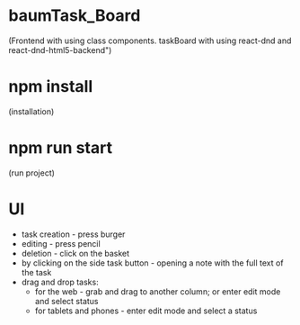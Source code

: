 # baumTask_Board
(Frontend with using class components.
taskBoard with using  react-dnd and react-dnd-html5-backend")

# npm install
(installation)

# npm run start
(run project)

# UI
- task creation - press burger
- editing - press pencil
- deletion - click on the basket
- by clicking on the side task button - opening a note with the full text of the task
- drag and drop tasks:
   - for the web - grab and drag to another column; or enter edit mode and select status
   - for tablets and phones - enter edit mode and select a status
